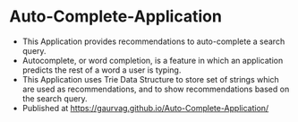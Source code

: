 # Auto-Complete-Application
* This Application provides recommendations to auto-complete a search query. 
* Autocomplete, or word completion, is a feature in which an application predicts the rest of a word a user is typing.  
* This Application uses Trie Data Structure to store set of strings which are used as recommendations, and to show recommendations based on the search query.
* Published at https://gaurvag.github.io/Auto-Complete-Application/
